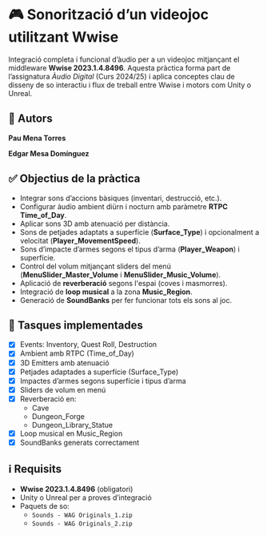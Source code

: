 # 🎮 Sonorització d’un videojoc utilitzant Wwise

Integració completa i funcional d’àudio per a un videojoc mitjançant el middleware **Wwise 2023.1.4.8496**. Aquesta pràctica forma part de l’assignatura *Àudio Digital* (Curs 2024/25) i aplica conceptes clau de disseny de so interactiu i flux de treball entre Wwise i motors com Unity o Unreal.

## 👤 Autors

**Pau Mena Torres**

**Edgar Mesa Domínguez**

## ✅ Objectius de la pràctica

- Integrar sons d’accions bàsiques (inventari, destrucció, etc.).
- Configurar àudio ambient diürn i nocturn amb paràmetre **RTPC Time_of_Day**.
- Aplicar sons 3D amb atenuació per distància.
- Sons de petjades adaptats a superfície (**Surface_Type**) i opcionalment a velocitat (**Player_MovementSpeed**).
- Sons d’impacte d’armes segons el tipus d’arma (**Player_Weapon**) i superfície.
- Control del volum mitjançant sliders del menú (**MenuSlider_Master_Volume** i **MenuSlider_Music_Volume**).
- Aplicació de **reverberació** segons l'espai (coves i masmorres).
- Integració de **loop musical** a la zona **Music_Region**.
- Generació de **SoundBanks** per fer funcionar tots els sons al joc.

## 🔧 Tasques implementades

- [x] Events: Inventory, Quest Roll, Destruction
- [x] Ambient amb RTPC (Time_of_Day)
- [x] 3D Emitters amb atenuació
- [x] Petjades adaptades a superfície (Surface_Type)
- [x] Impactes d’armes segons superfície i tipus d’arma
- [x] Sliders de volum en menú
- [x] Reverberació en:
  - Cave
  - Dungeon_Forge
  - Dungeon_Library_Statue
- [x] Loop musical en Music_Region
- [x] SoundBanks generats correctament

## ℹ Requisits

- **Wwise 2023.1.4.8496** (obligatori)
- Unity o Unreal per a proves d’integració
- Paquets de so:
  - `Sounds - WAG Originals_1.zip`
  - `Sounds - WAG Originals_2.zip`
